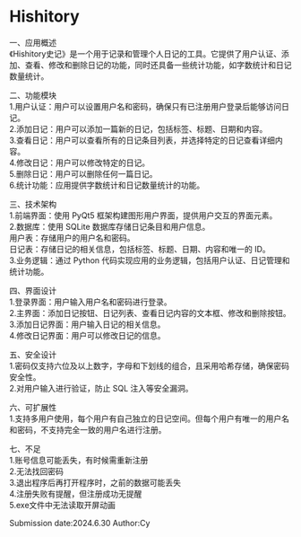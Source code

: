 # Hishitory
一、应用概述\
《Hishitory史记》是一个用于记录和管理个人日记的工具。它提供了用户认证、添加、查看、修改和删除日记的功能，同时还具备一些统计功能，如字数统计和日记数量统计。


二、功能模块\
1.用户认证：用户可以设置用户名和密码，确保只有已注册用户登录后能够访问日记。\
2.添加日记：用户可以添加一篇新的日记，包括标签、标题、日期和内容。\
3.查看日记：用户可以查看所有的日记条目列表，并选择特定的日记查看详细内容。\
4.修改日记：用户可以修改特定的日记。\
5.删除日记：用户可以删除任何一篇日记。\
6.统计功能：应用提供字数统计和日记数量统计的功能。


三、技术架构\
1.前端界面：使用 PyQt5 框架构建图形用户界面，提供用户交互的界面元素。\
2.数据库：使用 SQLite 数据库存储日记条目和用户信息。\
用户表：存储用户的用户名和密码。\
日记表：存储日记的相关信息，包括标签、标题、日期、内容和唯一的 ID。\
3.业务逻辑：通过 Python 代码实现应用的业务逻辑，包括用户认证、日记管理和统计功能。


四、界面设计\
1.登录界面：用户输入用户名和密码进行登录。\
2.主界面：添加日记按钮、日记列表、查看日记内容的文本框、修改和删除按钮。\
3.添加日记界面：用户输入日记的相关信息。\
4.修改日记界面：用户可以修改日记的信息。


五、安全设计\
1.密码仅支持六位及以上数字，字母和下划线的组合，且采用哈希存储，确保密码安全性。\
2.对用户输入进行验证，防止 SQL 注入等安全漏洞。


六、可扩展性\
1.支持多用户使用，每个用户有自己独立的日记空间。但每个用户有唯一的用户名和密码，不支持完全一致的用户名进行注册。


七、不足\
1.账号信息可能丢失，有时候需重新注册\
2.无法找回密码\
3.退出程序后再打开程序时，之前的数据可能丢失\
4.注册失败有提醒，但注册成功无提醒\
5.exe文件中无法读取开屏动画

Submission date:2024.6.30
Author:Cy
